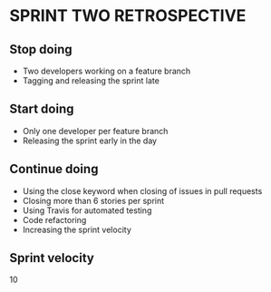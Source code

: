 # SPRINT TWO RETROSPECTIVE

## Stop doing

* Two developers working on a feature branch
* Tagging and releasing the sprint late

## Start doing

* Only one developer per feature branch
* Releasing the sprint early in the day

## Continue doing

* Using the close keyword when closing of issues in pull requests
* Closing more than 6 stories per sprint
* Using Travis for automated testing
* Code refactoring
* Increasing the sprint velocity

## Sprint velocity

10
